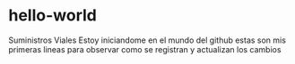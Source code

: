 # hello-world
Suministros Viales
Estoy iniciandome en el mundo del github
estas son mis primeras lineas para observar
como se registran y actualizan los cambios
